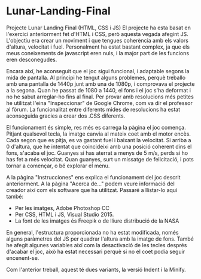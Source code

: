 # Lunar-Landing-Final
Projecte Lunar Landing Final (HTML, CSS i JS)
El projecte ha esta basat en l'exercici anteriorment fet d'HTML i CSS, però aquesta vegada afegint JS. L'objectiu era crear un moviment i que tengues coherència amb els valors d'altura, velocitat i fuel. Personalment ha estat bastant complex, ja que els meus coneixements de javascript eren nuls, i la major part de les funcions eren desconegudes. 

Encara així, he aconseguit que el joc sigui funcional, i adaptable segons la mida de pantalla. Al principi he tengut alguns problemes, perquè treballo amb una pantalla de 1440p junt amb una de 1080p, i comprovava el projecte a la segona. Quan he passat de 1080 a 1440, el fons i el joc s'ha deformat i no he sabut arreglar-ho fins al final. Per provar amb resolucions més petites he utilitzat l'eina "Inspeccionar" de Google Chrome, com va dir el professor al fòrum. La funcionalitat entre diferents mides de resolucions ha estat aconseguida gracies a crear dos .CSS diferents.

El funcionament és simple, res més es carrega la pàgina el joc comença. Pitjant qualsevol tecla, la imatge canvia al mateix coet amb el motor encès. Cada segon que es pitja, es va gastant fuel i baixant la velocitat. Si arriba a 0 d'altura, que he intentat que coincideixi amb una posició coherent dins el fons, s'acaba el joc. Guanyes si has aterrat a menys de 5 m/s, perds si ho has fet a més velocitat.
Quan guanyes, surt un missatge de felicitació, i pots tornar a començar, o bé explorar el menu. 

A la pàgina "Instrucciones" ens explica el funcionament del joc descrit anteriorment. A la pàgina "Acerca de..." podem veure informació del creador així com els software que ha utilitzat. Passaré a llistar-lo aquí també: 
* Per les imatges, Adobe Photoshop CC
* Per CSS, HTML i JS, Visual Studio 2015.
* La font de les imatges és Freepik o de lliure distribució de la NASA

En general, l'estructura proporcionada no ha estat modificada, només alguns paràmetres del JS per quadrar l'altura amb la imatge de fons.
També he afegit algunes variables així com la desactivació de les tecles després d'acabar el joc, això ha estat necessari perquè si no el coet podia seguir encenent-se.

Com l'anterior treball, aquest té dues variants, la versió Indent i la Minify. 
